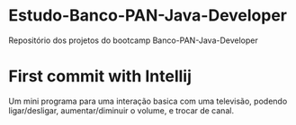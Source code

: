 # Estudo-Banco-PAN-Java-Developer
Repositório dos projetos do bootcamp Banco-PAN-Java-Developer

# First commit with Intellij
Um mini programa para uma interação basica com uma televisão, podendo ligar/desligar, aumentar/diminuir o volume, e trocar de canal.
